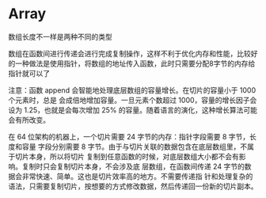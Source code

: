 # Array

数组长度不一样是两种不同的类型

数组在函数间进行传递会进行完成复制操作，这样不利于优化内存和性能，比较好的一种做法是使用指针，将数组的地址传入函数，此时只需要分配8字节的内存给指针就可以了

注意：函数 append 会智能地处理底层数组的容量增长。在切片的容量小于 1000 个元素时，总是 会成倍地增加容量。一旦元素个数超过 1000，容量的增长因子会设为 1.25，也就是会每次增加 25% 的容量。随着语言的演化，这种增长算法可能会有所改变。



在 64 位架构的机器上，一个切片需要 24 字节的内存：指针字段需要 8 字节，长度和容量 字段分别需要 8 字节。由于与切片关联的数据包含在底层数组里，不属于切片本身，所以将切片 复制到任意函数的时候，对底层数组大小都不会有影响。复制时只会复制切片本身，不会涉及底 层数组，在函数间传递 24 字节的数据会非常快速、简单。这也是切片效率高的地方。不需要传递指 针和处理复杂的语法，只需要复制切片，按想要的方式修改数据，然后传递回一份新的切片副本。